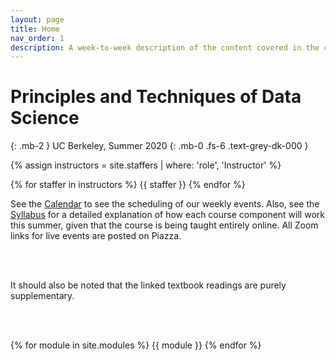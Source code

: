 ```yaml
---
layout: page
title: Home
nav_order: 1
description: A week-to-week description of the content covered in the course.
---
```


# Principles and Techniques of Data Science
{: .mb-2 }
UC Berkeley, Summer 2020
{: .mb-0 .fs-6 .text-grey-dk-000 }

<div>

{% assign instructors = site.staffers | where: 'role', 'Instructor' %}
<div class="role">
  {% for staffer in instructors %}
  {{ staffer }}
  {% endfor %}

</div>

See the <a href="{{ site.baseurl }}/calendar">Calendar</a> to see the scheduling of our weekly events. Also, see the <a href="{{ site.baseurl }}/syllabus">Syllabus</a> for a detailed explanation of how each course component will work this summer, given that the course is being taught entirely online. All Zoom links for live events are posted on Piazza.

<br><br>

It should also be noted that the linked textbook readings are purely supplementary.

<br><br>

{% for module in site.modules %}
{{ module }}
{% endfor %}
